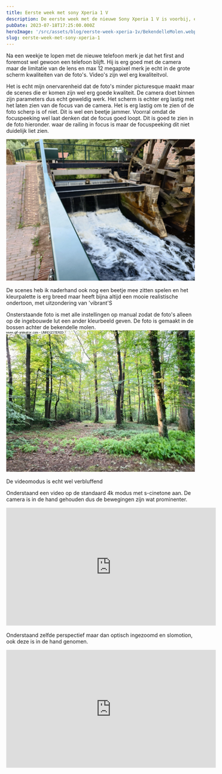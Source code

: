 ```yaml
---
title: Eerste week met sony Xperia 1 V
description: De eerste week met de nieuwe Sony Xperia 1 V is voorbij, en ik ben er erg tevreden mee. De telefoon is snel, heeft een goede camera en een mooi scherm.
pubDate: 2023-07-18T17:25:00.000Z
heroImage: '/src/assets/blog/eerste-week-xperia-1v/BekendelleMolen.webp'
slug: eerste-week-met-sony-xperia-1
---
```


Na een weekje te lopen met de nieuwe telefoon merk je dat het first and foremost wel gewoon een telefoon blijft. Hij is erg goed met de camera maar de limitatie van de lens en max 12 megapixel merk je echt in de grote scherm kwaliteiten van de foto's. Video's zijn wel erg kwaliteitvol.

Het is echt mijn onervarenheid dat de foto's minder picturesque maakt maar de scenes die er komen zijn wel erg goede kwaliteit. De camera doet binnen zijn parameters dus echt geweldig werk. Het scherm is echter erg lastig met het laten zien van de focus van de camera. Het is erg lastig om te zien of de foto scherp is of niet. Dit is wel een beetje jammer. Voorral omdat de focuspeeking wel laat denken dat de focus goed loopt. Dit is goed te zien in de foto hieronder. waar de railing in focus is maar de focuspeeking dit niet duidelijk liet zien.

![Foto van de bekendelle molen](/src/assets/blog/eerste-week-xperia-1v/BekendelleDam.webp)

De scenes heb ik naderhand ook nog een beetje mee zitten spelen en het kleurpalette is erg breed maar heeft bijna altijd een mooie realistische ondertoon, met uitzondering van 'vibrant'S

Onsterstaande foto is met alle instellingen op manual zodat de foto's alleen op de ingebouwde lut een ander kleurbeeld geven. De foto is gemaakt in de bossen achter de bekendelle molen.
![Foto van de bekendelle molen](/src/assets/blog/eerste-week-xperia-1v/loop.webp)

De videomodus is echt wel verbluffend

Onderstaand een video op de standaard 4k modus met s-cinetone aan. De camera is in de hand gehouden dus de bewegingen zijn wat prominenter.

<iframe width="560" height="315" src="https://www.youtube.com/embed/mTVLsLRqbq0" title="YouTube video player" frameborder="0" allow="accelerometer; autoplay; clipboard-write; encrypted-media; gyroscope; picture-in-picture; web-share" allowfullscreen></iframe>

Onderstaand zelfde perspectief maar dan optisch ingezoomd en slomotion, ook deze is in de hand genomen.

<iframe width="560" height="315" src="https://www.youtube.com/embed/Hf0lF0yycnc" title="YouTube video player" frameborder="0" allow="accelerometer; autoplay; clipboard-write; encrypted-media; gyroscope; picture-in-picture; web-share" allowfullscreen></iframe>